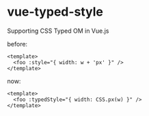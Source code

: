 # vue-typed-style

Supporting CSS Typed OM in Vue.js

before:

``` vue
<template>
  <foo :style="{ width: w + 'px' }" />
</template>
```

now:

``` vue
<template>
  <foo :typedStyle="{ width: CSS.px(w) }" />
</template>
```
